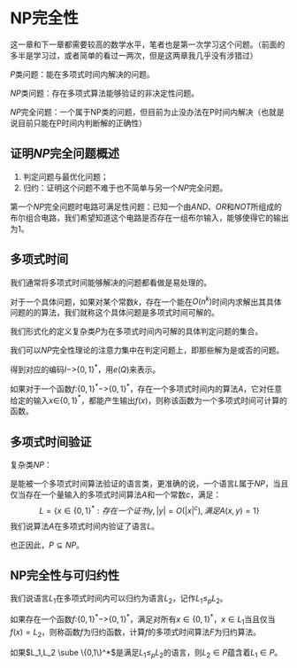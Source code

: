 # NP完全性

这一章和下一章都需要较高的数学水平，笔者也是第一次学习这个问题。（前面的多半是学习过，或者简单的看过一两次，但是这两章我几乎没有涉猎过）

$P$类问题：能在多项式时间内解决的问题。

$NP$类问题：存在多项式算法能够验证的非决定性问题。

$NP$完全问题：一个属于NP类的问题，但目前为止没办法在P时间内解决（也就是说目前只能在P时间内判断解的正确性）

## 证明$NP$完全问题概述

1. 判定问题与最优化问题；
2. 归约：证明这个问题不难于也不简单与另一个$NP$完全问题。

第一个$NP$完全问题时电路可满足性问题：已知一个由$AND$、$OR$和$NOT$所组成的布尔组合电路，我们希望知道这个电路是否存在一组布尔输入，能够使得它的输出为$1$。

## 多项式时间

我们通常将多项式时间能够解决的问题都看做是易处理的。

对于一个具体问题，如果对某个常数$k$，存在一个能在$O(n^k)$时间内求解出其具体问题的的算法，我们就称这个具体问题是多项式时间可解的。

我们形式化的定义复杂类$P$为在多项式时间内可解的具体判定问题的集合。

我们可以$NP$完全性理论的注意力集中在判定问题上，即那些解为是或否的问题。

得到对应的编码$I->${$0,1$}$^*$，用$e(Q)$来表示。

如果对于一个函数$f:${$0,1$}$^*->${$0,1$}$^*$，存在一个多项式时间内的算法$A$，它对任意给定的输入$x∈${$0,1$}$^*$，都能产生输出$f(x)$，则称该函数为一个多项式时间可计算的函数。

## 多项式时间验证

复杂类$NP$：

是能被一个多项式时间算法验证的语言类，更准确的说，一个语言$L$属于$NP$，当且仅当存在一个量输入的多项式时间算法$A$和一个常数$c$，满足：
$$
L=\{x∈\{0,1\}^*:存在一个证书y,|y|=O(|x|^c),满足A(x,y)=1\}
$$
我们说算法$A$在多项式时间内验证了语言$L$。

也正因此，$P \subseteq NP$。

## NP完全性与可归约性

我们说语言$L_1$在多项式时间内可以归约为语言$L_2$，记作$L_1 \le _p L_2$。

如果存在一个函数$f:${$0,1$}$^*->${$0,1$}$^*$，满足对所有$x∈\{0,1\}^*$，$x∈L_1$当且仅当$f(x)=L_2$，则称函数$f$为归约函数，计算$f$的多项式时间算法$F$为归约算法。

如果$L_1,L_2 \sube \{0,1\}^*$是满足$L_1 \le _p L_2$的语言，则$L_2∈P$蕴含着$L_1∈P$。



